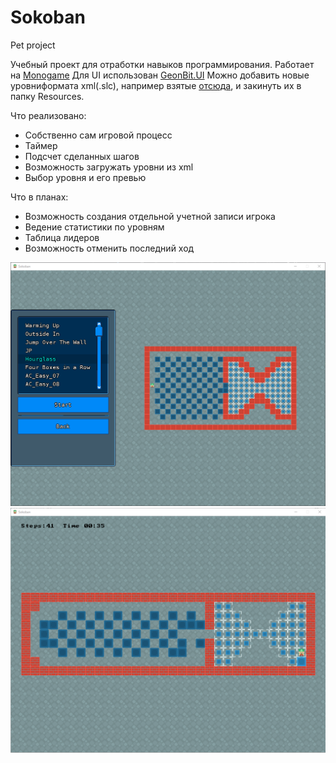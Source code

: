 # Sokoban
Pet project
 
 Учебный проект для отработки навыков программирования.
 Работает на [Monogame](http://www.monogame.net/) Для UI использован [GeonBit.UI](https://github.com/RonenNess/GeonBit.UI)
 Можно добавить новые уровниформата xml(.slc), например взятые [отсюда](http://www.sourcecode.se/sokoban/levels), и закинуть их в папку Resources.
  
 Что реализовано:
  - Собственно сам игровой процесс
  - Таймер
  - Подсчет сделанных шагов
  - Возможность загружать уровни из xml
  - Выбор уровня и его превью
 
 Что в планах:
  - Возможность создания отдельной учетной записи игрока
  - Ведение статистики по уровням 
  - Таблица лидеров
  - Возможность отменить последний ход
 
![](https://github.com/vladimirsold/Sokoban/blob/master/sokoban1.png)
![](https://github.com/vladimirsold/Sokoban/blob/master/sokoban2.png)
